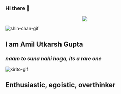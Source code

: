 ### Hi there 👋
<div align=center><img align=center src="https://media.giphy.com/media/WsvbZxS6Se8wAa41p2/giphy.gif"></div>

![shin-chan-gif](https://media.giphy.com/media/SFRLNAQkWfRHIMNC3A/giphy.gif)
## I am **Amil Utkarsh Gupta**
  ### _naam to suna nahi hoga, its a rare one_

    

![kirito-gif](https://media.giphy.com/media/W63CLeKr6wXIOpbDdA/giphy.gif)
## Enthusiastic, egoistic, overthinker

<!--
**Amil-Gupta/Amil-Gupta** is a ✨ _special_ ✨ repository because its `README.md` (this file) appears on your GitHub profile.

Here are some ideas to get you started:

- 🔭 I’m currently working on ...
- 🌱 I’m currently learning ...
- 👯 I’m looking to collaborate on ...
- 🤔 I’m looking for help with ...
- 💬 Ask me about ...
- 📫 How to reach me: ...
- 😄 Pronouns: ...
- ⚡ Fun fact: ...
-->
